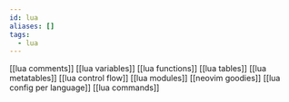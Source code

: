 ```yaml
---
id: lua
aliases: []
tags:
  - lua
---
```


[[lua comments]]
[[lua variables]]
[[lua functions]]
[[lua tables]]
[[lua metatables]]
[[lua control flow]]
[[lua modules]]
[[neovim goodies]]
[[lua config per language]]
[[lua commands]]
